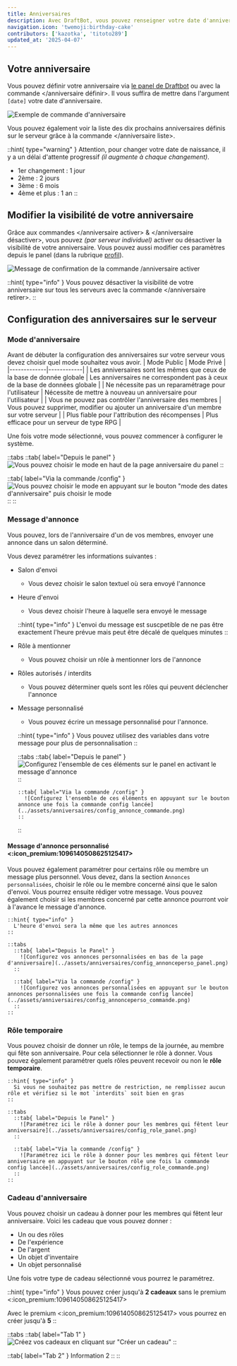 ```yaml
---
title: Anniversaires
description: Avec DraftBot, vous pouvez renseigner votre date d'anniversaire et être informé des prochains à venir !
navigation.icon: 'twemoji:birthday-cake'
contributors: ['kazotka', 'titoto289']
updated_at: '2025-04-07'
---
```


## Votre anniversaire

Vous pouvez définir votre anniversaire via [le panel de Draftbot](/dashboard/user/profil) ou avec la commande \</anniversaire définir>. Il vous suffira de mettre dans l'argument `[date]` votre date d'anniversaire.

![Exemple de commande d'anniversaire](../assets/birthday/command_review.png)

Vous pouvez également voir la liste des dix prochains anniversaires définis sur le serveur grâce à la commande \</anniversaire liste>.

::hint{ type="warning" }
  Attention, pour changer votre date de naissance, il y a un délai d'attente progressif *(il augmente à chaque changement)*.

  - 1er changement : 1 jour
  - 2ème : 2 jours
  - 3ème : 6 mois
  - 4ème et plus : 1 an
::

## Modifier la visibilité de votre anniversaire

Grâce aux commandes \</anniversaire activer> & \</anniversaire désactiver>, vous pouvez *(par serveur individuel)* activer ou désactiver la visibilité de votre anniversaire. Vous pouvez aussi modifier ces paramètres depuis le panel  (dans la rubrique [profil](/dashboard/user/profil)).

![Message de confirmation de la commande /anniversaire activer](../assets/birthday/birthday_enable.png)

::hint{ type="info" }
  Vous pouvez désactiver la visibilité de votre anniversaire sur tous les serveurs avec la commande \</anniversaire retirer>.
::

## Configuration des anniversaires sur le serveur


### Mode d'anniversaire
Avant de débuter la configuration des anniversaires sur votre serveur vous devez choisir quel mode souhaitez vous avoir.
| Mode Public | Mode Privé |
|-------------|------------|
| Les anniversaires sont les mêmes que ceux de la base de donnée globale | Les anniversaires ne correspondent pas à ceux de la base de données globale |
| Ne nécessite pas un reparamétrage pour l'utilisateur | Nécessite de mettre à nouveau un anniversaire pour l'utilisateur |
| Vous ne pouvez pas contrôler l'anniversaire des membres | Vous pouvez supprimer, modifier ou ajouter un anniversaire d'un membre sur votre serveur |
| Plus fiable pour l'attribution des récompenses | Plus efficace pour un serveur de type RPG |

Une fois votre mode sélectionné, vous pouvez commencer à configurer le système.

::tabs
  ::tab{ label="Depuis le panel" }
    ![Vous pouvez choisir le mode en haut de la page anniversaire du panel](../assets/anniversaires/config_mode_panel.png)
  ::

  ::tab{ label="Via la commande /config" }
    ![Vous pouvez choisir le mode en appuyant sur le bouton "mode des dates d'anniversaire" puis choisir le mode](../assets/anniversaires/config_mode_commande.png)
  ::
::

### Message d'annonce

Vous pouvez, lors de l'anniversaire d'un de vos membres, envoyer une annonce dans un salon déterminé.

Vous devez paramétrer les informations suivantes :
- Salon d'envoi
    - Vous devez choisir le salon textuel où sera envoyé l'annonce
- Heure d'envoi
    - Vous devez choisir l'heure à laquelle sera envoyé le message

    ::hint{ type="info" }
      L'envoi du message est suscpetible de ne pas être exactement l'heure prévue mais peut être décalé de quelques minutes
    ::
- Rôle à mentionner
    - Vous pouvez choisir un rôle à mentionner lors de l'annonce
- Rôles autorisés / interdits
    - Vous pouvez déterminer quels sont les rôles qui peuvent déclencher l'annonce
- Message personnalisé
    - Vous pouvez écrire un  message personnalisé pour l'annonce.

    ::hint{ type="info" }
      Vous pouvez utilisez des variables dans votre message pour plus de personnalisation
    ::

    ::tabs
      ::tab{ label="Depuis le panel" }
        ![Configurez l'ensemble de ces éléments sur le panel en activant le message d'annonce](../assets/anniversaires/config_annonce_panel.png)
      ::

      ::tab{ label="Via la commande /config" }
        ![Configurez l'ensemble de ces éléments en appuyant sur le bouton annonce une fois la commande config lancée](../assets/anniversaires/config_annonce_commande.png)
      ::
    ::


#### Message d'annonce personnalisé <:icon_premium:1096140508625125417>
Vous pouvez également paramétrer pour certains rôle ou membre un message plus personnel.
Vous devez, dans la section `Annonces personnalisées`, choisir le rôle ou le membre concerné ainsi que le salon d'envoi. Vous pourrez ensuite rédiger votre message. Vous pouvez également choisir si les membres concerné par cette annonce pourront voir à l'avance le message d'annonce.

    ::hint{ type="info" }
      L'heure d'envoi sera la même que les autres annonces
    ::

    ::tabs
      ::tab{ label="Depuis le Panel" }
        ![Configurez vos annonces personnalisées en bas de la page d'anniversaire](../assets/anniversaires/config_annonceperso_panel.png)
      ::

      ::tab{ label="Via la commande /config" }
        ![Configurez vos annonces personnalisées en appuyant sur le bouton annonces personnalisées une fois la commande config lancée](../assets/anniversaires/config_annonceperso_commande.png)
      ::
    ::


### Rôle temporaire
Vous pouvez choisir de donner un rôle, le temps de la journée, au membre qui fête son anniversaire. Pour cela sélectionner le rôle à donner. Vous pouvez également paramétrer quels rôles peuvent recevoir ou non le **rôle temporaire**.

    ::hint{ type="info" }
      Si vous ne souhaitez pas mettre de restriction, ne remplissez aucun rôle et vérifiez si le mot `interdits` soit bien en gras
    ::

    ::tabs
      ::tab{ label="Depuis le Panel" }
        ![Paramétrez ici le rôle à donner pour les membres qui fêtent leur anniversaire](../assets/anniversaires/config_role_panel.png)
      ::

      ::tab{ label="Via la commande /config" }
        ![Paramétrez ici le rôle à donner pour les membres qui fêtent leur anniversaire en appuyant sur le bouton rôle une fois la commande config lancée](../assets/anniversaires/config_role_commande.png)
      ::
    ::

### Cadeau d'anniversaire

Vous pouvez choisir un cadeau à donner pour les membres qui fêtent leur anniversaire. Voici les cadeau que vous pouvez donner :
- Un ou des rôles
- De l'expérience
- De l'argent
- Un objet d'inventaire
- Un objet personnalisé

Une fois votre type de cadeau sélectionné vous pourrez le paramétrez.

::hint{ type="info" }
  Vous pouvez créer jusqu'à **2 cadeaux** sans le premium <:icon_premium:1096140508625125417>

  Avec le premium <:icon_premium:1096140508625125417> vous pourrez en créer jusqu'à **5**
::

::tabs
  ::tab{ label="Tab 1" }
    ![Créez vos cadeaux en cliquant sur "Créer un cadeau"](../assets/anniversaires/config_gift_panel.png)
  ::

  ::tab{ label="Tab 2" }
    Information 2
  ::
::
